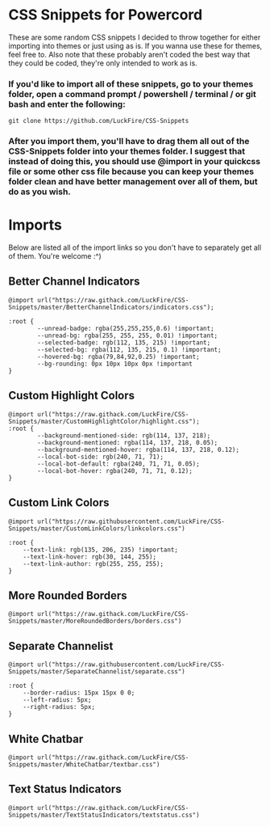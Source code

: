 # CSS Snippets for Powercord
These are some random CSS snippets I decided to throw together for either importing into themes or just using as is. If you wanna use these for themes, feel free to. Also note that these probably aren't coded the best way that they could be coded, they're only intended to work as is. 
### If you'd like to import all of these snippets, go to your themes folder, open a command prompt / powershell / terminal / or git bash and enter the following:

	git clone https://github.com/LuckFire/CSS-Snippets

### After you import them, you'll have to drag them all out of the CSS-Snippets folder into your themes folder. I suggest that instead of doing this, you should use @import in your quickcss file or some other css file because you can keep your themes folder clean and have better management over all of them, but do as you wish.

# Imports
Below are listed all of the import links so you don't have to separately get all of them. You're welcome :^)
## Better Channel Indicators
```
@import url("https://raw.githack.com/LuckFire/CSS-Snippets/master/BetterChannelIndicators/indicators.css");

:root {
        --unread-badge: rgba(255,255,255,0.6) !important;
        --unread-bg: rgba(255, 255, 255, 0.01) !important;
        --selected-badge: rgb(112, 135, 215) !important;
        --selected-bg: rgba(112, 135, 215, 0.1) !important;
        --hovered-bg: rgba(79,84,92,0.25) !important;
        --bg-rounding: 0px 10px 10px 0px !important
}
```
## Custom Highlight Colors
```
@import url("https://raw.githack.com/LuckFire/CSS-Snippets/master/CustomHighlightColor/highlight.css");
:root {
        --background-mentioned-side: rgb(114, 137, 218);
        --background-mentioned: rgba(114, 137, 218, 0.05);
        --background-mentioned-hover: rgba(114, 137, 218, 0.12);
        --local-bot-side: rgb(240, 71, 71); 
        --local-bot-default: rgba(240, 71, 71, 0.05);
        --local-bot-hover: rgba(240, 71, 71, 0.12);
}
```
## Custom Link Colors
```
@import url("https://raw.githubusercontent.com/LuckFire/CSS-Snippets/master/CustomLinkColors/linkcolors.css")

:root {
	--text-link: rgb(135, 206, 235) !important;
	--text-link-hover: rgb(30, 144, 255);
	--text-link-author: rgb(255, 255, 255);
}
```
## More Rounded Borders
```
@import url("https://raw.githack.com/LuckFire/CSS-Snippets/master/MoreRoundedBorders/borders.css")
```

## Separate Channelist
```
@import url("https://raw.githubusercontent.com/LuckFire/CSS-Snippets/master/SeparateChannelist/separate.css")

:root {
    --border-radius: 15px 15px 0 0;
    --left-radius: 5px;
    --right-radius: 5px;
}
```

## White Chatbar
```
@import url("https://raw.githack.com/LuckFire/CSS-Snippets/master/WhiteChatbar/textbar.css")
```

## Text Status Indicators
```
@import url("https://raw.githack.com/LuckFire/CSS-Snippets/master/TextStatusIndicators/textstatus.css")
```
